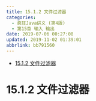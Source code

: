 ```yaml
---
title: 15.1.2 文件过滤器
categories: 
  - 疯狂Java讲义 (第4版)
  - 第15章 输入 输出
date: 2019-07-06 00:27:08
updated: 2019-11-02 01:39:01
abbrlink: bb791560
---
```

- [15.1.2 文件过滤器](/ReadingNotes/bb791560/#15-1-2-文件过滤器)

<!--more-->
<script src="https://cdn.bootcss.com/jquery/3.4.0/jquery.slim.min.js"></script>
<script>$(document).ready(function () {$(".post-body > ul:nth-child(1)").hide();});</script>

<!--end-->
# 15.1.2 文件过滤器 #
